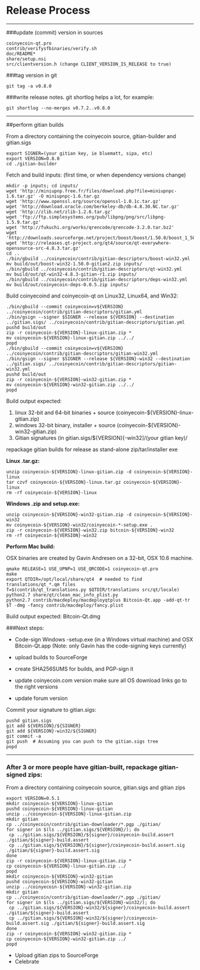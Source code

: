 Release Process
====================

* * *

###update (commit) version in sources


	coinyecoin-qt.pro
	contrib/verifysfbinaries/verify.sh
	doc/README*
	share/setup.nsi
	src/clientversion.h (change CLIENT_VERSION_IS_RELEASE to true)

###tag version in git

	git tag -a v0.8.0

###write release notes. git shortlog helps a lot, for example:

	git shortlog --no-merges v0.7.2..v0.8.0

* * *

##perform gitian builds

 From a directory containing the coinyecoin source, gitian-builder and gitian.sigs
  
	export SIGNER=(your gitian key, ie bluematt, sipa, etc)
	export VERSION=0.8.0
	cd ./gitian-builder

 Fetch and build inputs: (first time, or when dependency versions change)

	mkdir -p inputs; cd inputs/
	wget 'http://miniupnp.free.fr/files/download.php?file=miniupnpc-1.6.tar.gz' -O miniupnpc-1.6.tar.gz
	wget 'http://www.openssl.org/source/openssl-1.0.1c.tar.gz'
	wget 'http://download.oracle.com/berkeley-db/db-4.8.30.NC.tar.gz'
	wget 'http://zlib.net/zlib-1.2.6.tar.gz'
	wget 'ftp://ftp.simplesystems.org/pub/libpng/png/src/libpng-1.5.9.tar.gz'
	wget 'http://fukuchi.org/works/qrencode/qrencode-3.2.0.tar.bz2'
	wget 'http://downloads.sourceforge.net/project/boost/boost/1.50.0/boost_1_50_0.tar.bz2'
	wget 'http://releases.qt-project.org/qt4/source/qt-everywhere-opensource-src-4.8.3.tar.gz'
	cd ..
	./bin/gbuild ../coinyecoin/contrib/gitian-descriptors/boost-win32.yml
	mv build/out/boost-win32-1.50.0-gitian2.zip inputs/
	./bin/gbuild ../coinyecoin/contrib/gitian-descriptors/qt-win32.yml
	mv build/out/qt-win32-4.8.3-gitian-r1.zip inputs/
	./bin/gbuild ../coinyecoin/contrib/gitian-descriptors/deps-win32.yml
	mv build/out/coinyecoin-deps-0.0.5.zip inputs/

 Build coinyecoind and coinyecoin-qt on Linux32, Linux64, and Win32:
  
	./bin/gbuild --commit coinyecoin=v${VERSION} ../coinyecoin/contrib/gitian-descriptors/gitian.yml
	./bin/gsign --signer $SIGNER --release ${VERSION} --destination ../gitian.sigs/ ../coinyecoin/contrib/gitian-descriptors/gitian.yml
	pushd build/out
	zip -r coinyecoin-${VERSION}-linux-gitian.zip *
	mv coinyecoin-${VERSION}-linux-gitian.zip ../../
	popd
	./bin/gbuild --commit coinyecoin=v${VERSION} ../coinyecoin/contrib/gitian-descriptors/gitian-win32.yml
	./bin/gsign --signer $SIGNER --release ${VERSION}-win32 --destination ../gitian.sigs/ ../coinyecoin/contrib/gitian-descriptors/gitian-win32.yml
	pushd build/out
	zip -r coinyecoin-${VERSION}-win32-gitian.zip *
	mv coinyecoin-${VERSION}-win32-gitian.zip ../../
	popd

  Build output expected:

  1. linux 32-bit and 64-bit binaries + source (coinyecoin-${VERSION}-linux-gitian.zip)
  2. windows 32-bit binary, installer + source (coinyecoin-${VERSION}-win32-gitian.zip)
  3. Gitian signatures (in gitian.sigs/${VERSION}[-win32]/(your gitian key)/

repackage gitian builds for release as stand-alone zip/tar/installer exe

**Linux .tar.gz:**

	unzip coinyecoin-${VERSION}-linux-gitian.zip -d coinyecoin-${VERSION}-linux
	tar czvf coinyecoin-${VERSION}-linux.tar.gz coinyecoin-${VERSION}-linux
	rm -rf coinyecoin-${VERSION}-linux

**Windows .zip and setup.exe:**

	unzip coinyecoin-${VERSION}-win32-gitian.zip -d coinyecoin-${VERSION}-win32
	mv coinyecoin-${VERSION}-win32/coinyecoin-*-setup.exe .
	zip -r coinyecoin-${VERSION}-win32.zip bitcoin-${VERSION}-win32
	rm -rf coinyecoin-${VERSION}-win32

**Perform Mac build:**

  OSX binaries are created by Gavin Andresen on a 32-bit, OSX 10.6 machine.

	qmake RELEASE=1 USE_UPNP=1 USE_QRCODE=1 coinyecoin-qt.pro
	make
	export QTDIR=/opt/local/share/qt4  # needed to find translations/qt_*.qm files
	T=$(contrib/qt_translations.py $QTDIR/translations src/qt/locale)
	python2.7 share/qt/clean_mac_info_plist.py
	python2.7 contrib/macdeploy/macdeployqtplus Bitcoin-Qt.app -add-qt-tr $T -dmg -fancy contrib/macdeploy/fancy.plist

 Build output expected: Bitcoin-Qt.dmg

###Next steps:

* Code-sign Windows -setup.exe (in a Windows virtual machine) and
  OSX Bitcoin-Qt.app (Note: only Gavin has the code-signing keys currently)

* upload builds to SourceForge

* create SHA256SUMS for builds, and PGP-sign it

* update coinyecoin.com version
  make sure all OS download links go to the right versions

* update forum version

Commit your signature to gitian.sigs:

	pushd gitian.sigs
	git add ${VERSION}/${SIGNER}
	git add ${VERSION}-win32/${SIGNER}
	git commit -a
	git push  # Assuming you can push to the gitian.sigs tree
	popd

-------------------------------------------------------------------------

### After 3 or more people have gitian-built, repackage gitian-signed zips:

From a directory containing coinyecoin source, gitian.sigs and gitian zips

	export VERSION=0.5.1
	mkdir coinyecoin-${VERSION}-linux-gitian
	pushd coinyecoin-${VERSION}-linux-gitian
	unzip ../coinyecoin-${VERSION}-linux-gitian.zip
	mkdir gitian
	cp ../coinyecoin/contrib/gitian-downloader/*.pgp ./gitian/
	for signer in $(ls ../gitian.sigs/${VERSION}/); do
	 cp ../gitian.sigs/${VERSION}/${signer}/coinyecoin-build.assert ./gitian/${signer}-build.assert
	 cp ../gitian.sigs/${VERSION}/${signer}/coinyecoin-build.assert.sig ./gitian/${signer}-build.assert.sig
	done
	zip -r coinyecoin-${VERSION}-linux-gitian.zip *
	cp coinyecoin-${VERSION}-linux-gitian.zip ../
	popd
	mkdir coinyecoin-${VERSION}-win32-gitian
	pushd coinyecoin-${VERSION}-win32-gitian
	unzip ../coinyecoin-${VERSION}-win32-gitian.zip
	mkdir gitian
	cp ../coinyecoin/contrib/gitian-downloader/*.pgp ./gitian/
	for signer in $(ls ../gitian.sigs/${VERSION}-win32/); do
	 cp ../gitian.sigs/${VERSION}-win32/${signer}/coinyecoin-build.assert ./gitian/${signer}-build.assert
	 cp ../gitian.sigs/${VERSION}-win32/${signer}/coinyecoin-build.assert.sig ./gitian/${signer}-build.assert.sig
	done
	zip -r coinyecoin-${VERSION}-win32-gitian.zip *
	cp coinyecoin-${VERSION}-win32-gitian.zip ../
	popd

- Upload gitian zips to SourceForge
- Celebrate 
